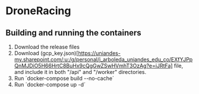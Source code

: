 # DroneRacing

## Building and running the containers
1. Download the release files
2. Download (gcp_key.json)[https://uniandes-my.sharepoint.com/:u:/g/personal/j_arboleda_uniandes_edu_co/EXfYJPpQnMJDiO5H66HrtC8BuHx9cQgGwZSwHVmhT3OzAg?e=iJRtFa] file, and include it in both "/api" and "/worker" directories.
3. Run ´docker-compose build --no-cache´
4. Run ´docker-compose up -d´
